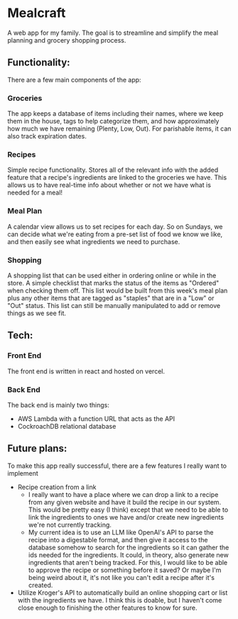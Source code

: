 # Mealcraft
A web app for my family. The goal is to streamline and simplify the meal planning and grocery shopping process.

## Functionality:
There are a few main components of the app:
### Groceries
The app keeps a database of items including their names, where we keep them in the house, tags to help categorize them, and how approximately how much we have remaining (Plenty, Low, Out). For parishable items, it can also track expiration dates.

### Recipes
Simple recipe functionality. Stores all of the relevant info with the added feature that a recipe's ingredients are linked to the groceries we have. This allows us to have real-time info about whether or not we have what is needed for a meal!

### Meal Plan
A calendar view allows us to set recipes for each day. So on Sundays, we can decide what we're eating from a pre-set list of food we know we like, and then easily see what ingredients we need to purchase.

### Shopping
A shopping list that can be used either in ordering online or while in the store. A simple checklist that marks the status of the items as "Ordered" when checking them off. This list would be built from this week's meal plan plus any other items that are tagged as "staples" that are in a "Low" or "Out" status. This list can still be manually manipulated to add or remove things as we see fit.

## Tech:

### Front End
The front end is written in react and hosted on vercel.

### Back End
The back end is mainly two things:
* AWS Lambda with a function URL that acts as the API
* CockroachDB relational database


## Future plans:
To make this app really successful, there are a few features I really want to implement
* Recipe creation from a link
  * I really want to have a place where we can drop a link to a recipe from any given website and have it build the recipe in our system. This would be pretty easy (I think) except that we need to be able to link the ingredients to ones we have and/or create new ingredients we're not currently tracking.
  * My current idea is to use an LLM like OpenAI's API to parse the recipe into a digestable format, and then give it access to the database somehow to search for the ingredients so it can gather the ids needed for the ingredients. It could, in theory, also generate new ingredients that aren't being tracked. For this, I would like to be able to approve the recipe or something before it saved? Or maybe I'm being weird about it, it's not like you can't edit a recipe after it's created.
* Utilize Kroger's API to automatically build an online shopping cart or list with the ingredients we have. I think this is doable, but I haven't come close enough to finishing the other features to know for sure.